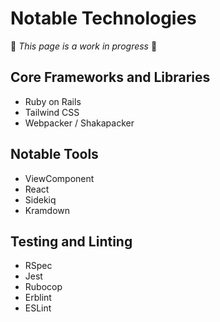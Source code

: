 # Notable Technologies

🚧 _This page is a work in progress_ 🚧

## Core Frameworks and Libraries
- Ruby on Rails
- Tailwind CSS
- Webpacker / Shakapacker

## Notable Tools
- ViewComponent
- React
- Sidekiq
- Kramdown

## Testing and Linting
- RSpec
- Jest
- Rubocop
- Erblint
- ESLint

